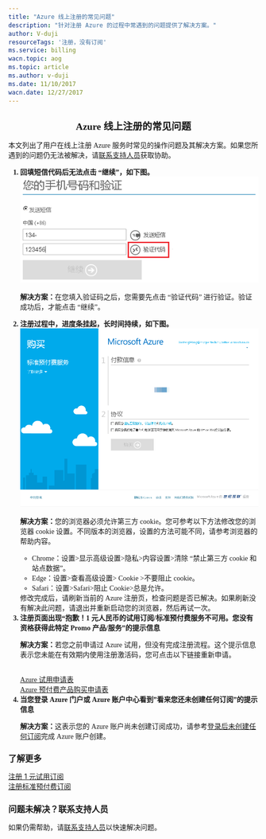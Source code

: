 ```yaml
---
title: "Azure 线上注册的常见问题"
description: "针对注册 Azure 的过程中常遇到的问题提供了解决方案。"
author: V-duji
resourceTags: '注册，没有订阅'
ms.service: billing
wacn.topic: aog
ms.topic: article
ms.author: v-duji
ms.date: 11/10/2017
wacn.date: 12/27/2017
---
```


<h1 style="font-size: 1.4em; font-weight: bold; font-family: 'Microsoft YaHei', 'Segoe UI Light'" align="center" >Azure 线上注册的常见问题</h1>

<p style="font-size: 1em; font-family: 'Microsoft YaHei', 'Segoe UI Light'">本文列出了用户在线上注册 Azure 服务时常见的操作问题及其解决方案。如果您所遇到的问题仍无法被解决，请<a href="https://www.azure.cn/support/contact/">联系支持人员</a>获取协助。</p>

<ol style="font-size: 1em; font-family: 'Microsoft YaHei', 'Segoe UI Light'">
<li style="font-weight: bold">回填短信代码后无法点击 “继续”，如下图。</li>
<img src="media/aog-billing-sign-in-issues-faq/01.png" alt="01">
<p><span style="font-weight: bold">解决方案：</span><span>在您填入验证码之后，您需要先点击 “验证代码” 进行验证。验证成功后，才能点击 “继续”。</span></p>
<li style="font-weight: bold">注册过程中，进度条挂起，长时间持续，如下图。</li>
<img src="media/aog-billing-sign-in-issues-faq/02.png" alt="02">
<p><span style="font-weight: bold">解决方案：</span><span>您的浏览器必须允许第三方 cookie。您可参考以下方法修改您的浏览器 cookie 设置。不同版本的浏览器，设置的方法可能不同，请参考浏览器的帮助内容。</span></p>
<ul>
<li>Chrome：设置>显示高级设置>隐私>内容设置>清除 “禁止第三方 cookie 和站点数据”。</li>
<li>Edge：设置>查看高级设置> Cookie >不要阻止 cookie。</li>
<li>Safari：设置>Safari>阻止 Cookie>总是允许。</li>
</ul>
<span>修改完成后，请刷新当前的 Azure 注册页，检查问题是否已解决。如果刷新没有解决此问题，请退出并重新启动您的浏览器，然后再试一次。</span>
<li style="font-weight: bold">注册页面出现“抱歉！1 元人民币的试用订阅/标准预付费服务不可用。您没有资格获得此特定 Promo 产品/服务”的提示信息</li>
<p><span style="font-weight: bold">解决方案：</span><span>若您之前申请过 Azure 试用，但没有完成注册流程。这个提示信息表示您未能在有效期内使用注册激活码，您可点击以下链接重新申请。</span></p><br>
<a href="https://www.azure.cn/pricing/1rmb-trial-full/?form-type=identityauth">Azure 试用申请表</a><br>
<a href="https://www.azure.cn/pricing/pia-waiting-list/?form-type=identityauth">Azure 预付费产品购买申请表</a>
<li style="font-weight: bold">当您登录 Azure 门户或 Azure 账户中心看到”看来您还未创建任何订阅”的提示信息</li>
<p><span style="font-weight: bold">解决方案：</span><span>这表示您的 Azure 账户尚未创建订阅成功，请参考<a href="aog-billing-no-subscription-found.md">登录后未创建任何订阅</a>完成 Azure 账户创建。</span></p>
</ol>

<h2 style="font-size: 1.2em; font-weight: bold; font-family: 'Microsoft YaHei', 'Segoe UI Light'">了解更多</h2>
<p><a href="https://www.azure.cn/pricing/billing/azure-1rmb-trial-application-and-signup/">注册 1 元试用订阅</a><br>
<a href="https://www.azure.cn/pricing/billing/azure-pia-application-and-signup/">注册标准预付费订阅</a></p>

<h2 style="font-size: 1.2em; font-weight: bold; font-family: 'Microsoft YaHei', 'Segoe UI Light'">问题未解决？联系支持人员</h2>
<p style="font-size: 1em; font-family: 'Microsoft YaHei', 'Segoe UI Light'">如果仍需帮助，请<a href="https://www.azure.cn/support/contact/">联系支持人员</a>以快速解决问题。</p>